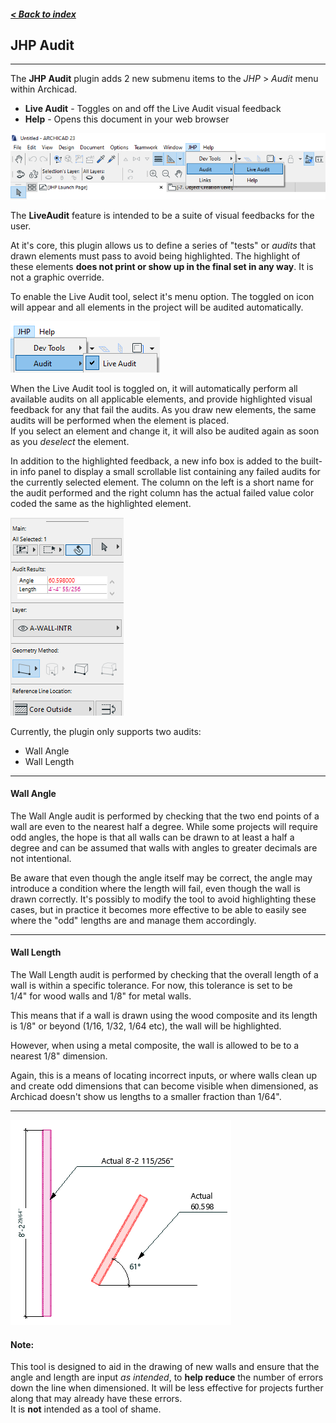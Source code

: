 ##### [< Back to index](index.md)

## JHP Audit
-----
The **JHP Audit** plugin adds 2 new submenu items to the _JHP_ > _Audit_ menu within Archicad.
- **Live Audit** - Toggles on and off the Live Audit visual feedback
- **Help** - Opens this document in your web browser

![auditmenu](images/auditmenu.png)

The **LiveAudit** feature is intended to be a suite of visual feedbacks for the user. 

At it's core, this plugin allows us to define a series of "tests" or _audits_ that drawn elements must pass to avoid being highlighted. The highlight of these elements **does not print or show up in the final set in any way**. It is not a graphic override.

To enable the Live Audit tool, select it's menu option. The toggled on icon will appear and all elements in the project will be audited automatically.

![liveaudittoggle](images/liveaudittoggle.png)

When the Live Audit tool is toggled on, it will automatically perform all available audits on all applicable elements, and provide highlighted visual feedback for any that fail the audits. As you draw new elements, the same audits will be performed when the element is placed.  
If you select an element and change it, it will also be audited again as soon as you _deselect_ the element.

In addition to the highlighted feedback, a new info box is added to the built-in info panel to display a small scrollable list containing any failed audits for the currently selected element. The column on the left is a short name for the audit performed and the right column has the actual failed value color coded the same as the highlighted element.

![feedbackinfobox](images/feedbackinfobox.png)

Currently, the plugin only supports two audits:
- Wall Angle
- Wall Length

---
#### Wall Angle

The Wall Angle audit is performed by checking that the two end points of a wall are even to the nearest half a degree. While some projects will require odd angles, the hope is that all walls can be drawn to at least a half a degree and can be assumed that walls with angles to greater decimals are not intentional.

Be aware that even though the angle itself may be correct, the angle may introduce a condition where the length will fail, even though the wall is drawn correctly. It's possibly to modify the tool to avoid highlighting these cases, but in practice it becomes more effective to be able to easily see where the "odd" lengths are and manage them accordingly.

----
#### Wall Length

The Wall Length audit is performed by checking that the overall length of a wall is within a specific tolerance. For now, this tolerance is set to be  
1/4" for wood walls and 1/8" for metal walls. 

This means that if a wall is drawn using the wood composite and its length is 1/8" or beyond (1/16, 1/32, 1/64 etc), the wall will be highlighted.

However, when using a metal composite, the wall is allowed to be to a nearest 1/8" dimension.

Again, this is a means of locating incorrect inputs, or where walls clean up and create odd dimensions that can become visible when dimensioned, as Archicad doesn't show us lengths to a smaller fraction than 1/64". 

----

![lengthanglecheckexample](images/lengthanglecheckexample.png) 

#### Note: 
This tool is designed to aid in the drawing of new walls and ensure that the angle and length are input _as intended_, to **help reduce** the number of errors down the line when dimensioned. It will be less effective for projects further along that may already have these errors.   
It is **not** intended as a tool of shame.